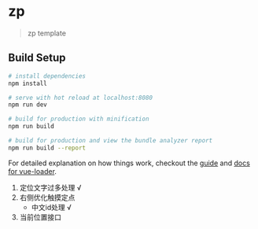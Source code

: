 # zp

> zp template

## Build Setup

``` bash
# install dependencies
npm install

# serve with hot reload at localhost:8080
npm run dev

# build for production with minification
npm run build

# build for production and view the bundle analyzer report
npm run build --report
```

For detailed explanation on how things work, checkout the [guide](http://vuejs-templates.github.io/webpack/) and [docs for vue-loader](http://vuejs.github.io/vue-loader).


1. 定位文字过多处理 √
2. 右侧优化触摸定点
	+ 中文id处理 √
3. 当前位置接口